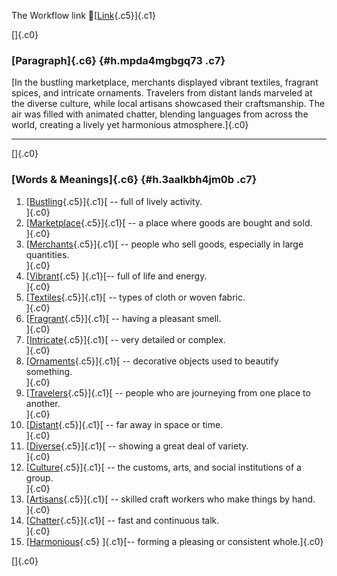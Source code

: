 The Workflow link
👏[[Link](https://www.google.com/url?q=http://www.google.com&sa=D&source=editors&ust=1757252231648974&usg=AOvVaw2uN-lQDsSFj0kFroDjVcXN){.c5}]{.c1}

[]{.c0}

### [Paragraph]{.c6} {#h.mpda4mgbgq73 .c7}

[In the bustling marketplace, merchants displayed vibrant textiles,
fragrant spices, and intricate ornaments. Travelers from distant lands
marveled at the diverse culture, while local artisans showcased their
craftsmanship. The air was filled with animated chatter, blending
languages from across the world, creating a lively yet harmonious
atmosphere.]{.c0}

------------------------------------------------------------------------

[]{.c0}

### [Words & Meanings]{.c6} {#h.3aalkbh4jm0b .c7}

1.  [[Bustling](https://www.google.com/url?q=http://www.google.com&sa=D&source=editors&ust=1757252231649623&usg=AOvVaw2Ms8RB4v60Z9LTU_hTwwjK){.c5}]{.c1}[ --
    full of lively activity.\
    ]{.c0}
2.  [[Marketplace](https://www.google.com/url?q=http://www.google.com&sa=D&source=editors&ust=1757252231649789&usg=AOvVaw1lkMKJIzSccyBCjfBKrIEY){.c5}]{.c1}[ --
    a place where goods are bought and sold.\
    ]{.c0}
3.  [[Merchants](https://www.google.com/url?q=http://www.google.com&sa=D&source=editors&ust=1757252231649909&usg=AOvVaw1diybNI1gpEHHMwq6NaJ-a){.c5}]{.c1}[ --
    people who sell goods, especially in large quantities.\
    ]{.c0}
4.  [[Vibrant](https://www.google.com/url?q=http://www.google.com&sa=D&source=editors&ust=1757252231650048&usg=AOvVaw2rz6nJxLl_HeKnKgOH9jiG){.c5}
    ]{.c1}[-- full of life and energy.\
    ]{.c0}
5.  [[Textiles](https://www.google.com/url?q=http://www.google.com&sa=D&source=editors&ust=1757252231650135&usg=AOvVaw0GtNREb1qM_6Wcl73oyAPZ){.c5}]{.c1}[ --
    types of cloth or woven fabric.\
    ]{.c0}
6.  [[Fragrant](https://www.google.com/url?q=http://www.google.com&sa=D&source=editors&ust=1757252231650237&usg=AOvVaw0aIEQ4obaZzJqjnVB2zziH){.c5}]{.c1}[ --
    having a pleasant smell.\
    ]{.c0}
7.  [[Intricate](https://www.google.com/url?q=http://www.google.com&sa=D&source=editors&ust=1757252231650326&usg=AOvVaw2uIQS9c7Q20L5RowpY64HW){.c5}]{.c1}[ --
    very detailed or complex.\
    ]{.c0}
8.  [[Ornaments](https://www.google.com/url?q=http://www.google.com&sa=D&source=editors&ust=1757252231650426&usg=AOvVaw2TdRVtL5dn0psUy4DBEe-d){.c5}]{.c1}[ --
    decorative objects used to beautify something.\
    ]{.c0}
9.  [[Travelers](https://www.google.com/url?q=http://www.google.com&sa=D&source=editors&ust=1757252231650534&usg=AOvVaw0rYbmX1G824fdUDvlsDqLl){.c5}]{.c1}[ --
    people who are journeying from one place to another.\
    ]{.c0}
10. [[Distant](https://www.google.com/url?q=http://www.google.com&sa=D&source=editors&ust=1757252231650645&usg=AOvVaw3y4Y_bvmq4oz58uZu4_uwg){.c5}]{.c1}[ --
    far away in space or time.\
    ]{.c0}
11. [[Diverse](https://www.google.com/url?q=http://www.google.com&sa=D&source=editors&ust=1757252231650733&usg=AOvVaw0TK76dxqHcFR8R4K5bqDva){.c5}]{.c1}[ --
    showing a great deal of variety.\
    ]{.c0}
12. [[Culture](https://www.google.com/url?q=http://www.google.com&sa=D&source=editors&ust=1757252231650826&usg=AOvVaw1PCqSKDbowdubjXYZ4puPv){.c5}]{.c1}[ --
    the customs, arts, and social institutions of a group.\
    ]{.c0}
13. [[Artisans](https://www.google.com/url?q=http://www.google.com&sa=D&source=editors&ust=1757252231650936&usg=AOvVaw0WWVNUifxZ8JHpDyu4cW0Q){.c5}]{.c1}[ --
    skilled craft workers who make things by hand.\
    ]{.c0}
14. [[Chatter](https://www.google.com/url?q=http://www.google.com&sa=D&source=editors&ust=1757252231651042&usg=AOvVaw2E-k-p9ZPXVJqk5j4H5vAo){.c5}]{.c1}[ --
    fast and continuous talk.\
    ]{.c0}
15. [[Harmonious](https://www.google.com/url?q=http://www.google.com&sa=D&source=editors&ust=1757252231651133&usg=AOvVaw2oewZiX8SBMd_hGNeZxkjb){.c5}
    ]{.c1}[-- forming a pleasing or consistent whole.]{.c0}

[]{.c0}
